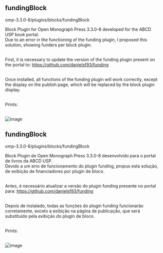 ## fundingBlock

omp-3.3.0-8/plugins/blocks/fundingBlock<br>

Block Plugin for Open Monograph Press 3.3.0-8 developed for the ABCD USP book portal.<br>
Due to an error in the functioning of the funding plugin, I proposed this solution, showing funders per block plugin.<br><br>

First, it is necessary to update the version of the funding plugin present on the portal to: https://github.com/danielsf93/funding <br><br>

Once installed, all functions of the funding plugin will work correctly, except the display on the publish page, which will be replaced by the block plugin display.<br>

<br>Prints:<br><br>

![image](https://github.com/danielsf93/fundingBlock/assets/114300053/14ed1fd8-7700-48ef-8610-f1ee9c23de1c) <br>



## fundingBlock

omp-3.3.0-8/plugins/blocks/fundingBlock<br>

Block Plugin de Open Monograph Press 3.3.0-8 desenvolvido para o portal de livros da ABCD USP.<br>
Devido a um erro de funcionamento do plugin funding, propus esta solução, de exibição de financiadores por plugin de bloco.<br><br>

Antes, é necessário atualizar a versão do plugin funding presente no portal para: https://github.com/danielsf93/funding <br><br>

Depois de instalado, todas as funções do plugin funding funcionarão corretamente, exceto a exibição na página de publicação, que será substituido pela exibição do plugin de bloco.<br>

<br>Prints:<br><br>

![image](https://github.com/danielsf93/fundingBlock/assets/114300053/14ed1fd8-7700-48ef-8610-f1ee9c23de1c) <br>


